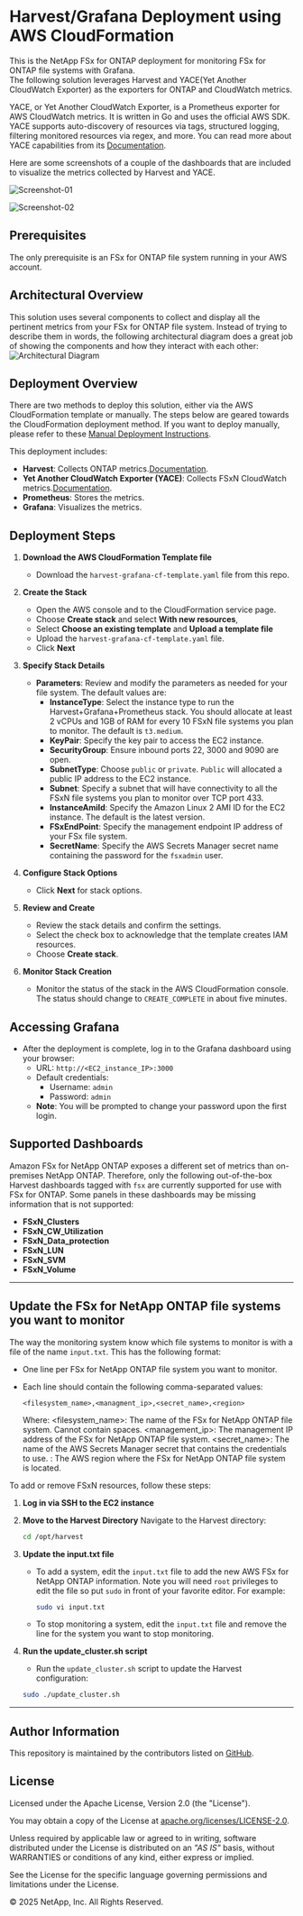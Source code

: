 # Harvest/Grafana Deployment using AWS CloudFormation
This is the NetApp FSx for ONTAP deployment for monitoring FSx for ONTAP file systems with Grafana.  
The following solution leverages Harvest and YACE(Yet Another CloudWatch Exporter) as the exporters for ONTAP and CloudWatch metrics.

YACE, or Yet Another CloudWatch Exporter, is a Prometheus exporter for AWS CloudWatch metrics. It is written in
Go and uses the official AWS SDK. YACE supports auto-discovery of resources via tags, structured logging,
filtering monitored resources via regex, and more. You can read more about YACE capabilities from its
[Documentation](https://github.com/prometheus-community/yet-another-cloudwatch-exporter).

Here are some screenshots of a couple of the dashboards that are included to visualize the metrics collected by Harvest and YACE.

![Screenshot-01](images/grafana-dashboard-01.png)

![Screenshot-02](images/grafana-dashboard-02.png)

## Prerequisites
The only prerequisite is an FSx for ONTAP file system running in your AWS account.

## Architectural Overview

This solution uses several components to collect and display all the pertinent metrics from your FSx for ONTAP file system.
Instead of trying to describe them in words, the following architectural diagram does a great job of showing the components and how they interact with each other:
![Architectural Diagram](images/FSxN-MonitoringStack-EC2.png)

## Deployment Overview

There are two methods to deploy this solution, either via the AWS CloudFormation template or manually.
The steps below are geared towards the CloudFormation deployment method. If you want to deploy manually,
please refer to these [Manual Deployment Instructions](README-Manual.md).

This deployment includes:
- **Harvest**: Collects ONTAP metrics.[Documentation](https://github.com/NetApp/harvest).
- **Yet Another CloudWatch Exporter (YACE)**: Collects FSxN CloudWatch metrics.[Documentation](https://github.com/prometheus-community/yet-another-cloudwatch-exporter).
- **Prometheus**: Stores the metrics.
- **Grafana**: Visualizes the metrics.

## Deployment Steps

1. **Download the AWS CloudFormation Template file**
   - Download the `harvest-grafana-cf-template.yaml` file from this repo.

2. **Create the Stack**
   - Open the AWS console and to the CloudFormation service page.
   - Choose **Create stack** and select **With new resources**, 
   - Select **Choose an existing template** and **Upload a template file** 
   - Upload the `harvest-grafana-cf-template.yaml` file.
   - Click **Next**

3. **Specify Stack Details**
   - **Parameters**: Review and modify the parameters as needed for your file system. The default values are:
     - **InstanceType**: Select the instance type to run the Harvest+Grafana+Prometheus stack. You should allocate at least 2 vCPUs and 1GB of RAM for every 10 FSxN file systems you plan to monitor. The default is `t3.medium`.
     - **KeyPair**: Specify the key pair to access the EC2 instance.
     - **SecurityGroup**: Ensure inbound ports 22, 3000 and 9090 are open.
     - **SubnetType**: Choose `public` or `private`. `Public` will allocated a public IP address to the EC2 instance.
     - **Subnet**: Specify a subnet that will have connectivity to all the FSxN file systems you plan to monitor over TCP port 433.
     - **InstanceAmiId**: Specify the Amazon Linux 2 AMI ID for the EC2 instance. The default is the latest version.
     - **FSxEndPoint**: Specify the management endpoint IP address of your FSx file system.
     - **SecretName**: Specify the AWS Secrets Manager secret name containing the password for the `fsxadmin` user.

4. **Configure Stack Options**
   - Click **Next** for stack options.

5. **Review and Create**
   - Review the stack details and confirm the settings.
   - Select the check box to acknowledge that the template creates IAM resources.
   - Choose **Create stack**.

6. **Monitor Stack Creation**
   - Monitor the status of the stack in the AWS CloudFormation console. The status should change to `CREATE_COMPLETE` in about five minutes.

## Accessing Grafana

- After the deployment is complete, log in to the Grafana dashboard using your browser:
  - URL: `http://<EC2_instance_IP>:3000`
  - Default credentials:
    - Username: `admin`
    - Password: `admin`
  - **Note**: You will be prompted to change your password upon the first login.

## Supported Dashboards

Amazon FSx for NetApp ONTAP exposes a different set of metrics than on-premises NetApp ONTAP. 
Therefore, only the following out-of-the-box Harvest dashboards tagged with `fsx` are currently supported for use with FSx for ONTAP. 
Some panels in these dashboards may be missing information that is not supported:

- **FSxN_Clusters**
- **FSxN_CW_Utilization**
- **FSxN_Data_protection**
- **FSxN_LUN**
- **FSxN_SVM**
- **FSxN_Volume**

---

## Update the FSx for NetApp ONTAP file systems you want to monitor

The way the monitoring system know which file systems to monitor is with a file of the name `input.txt`. This has the following format:

- One line per FSx for NetApp ONTAP file system you want to monitor.
- Each line should contain the following comma-separated values:
    ```
    <filesystem_name>,<managment_ip>,<secret_name>,<region>
    ```

    Where:
        <filesystem_name>: The name of the FSx for NetApp ONTAP file system. Cannot contain spaces.
        <management_ip>: The management IP address of the FSx for NetApp ONTAP file system.
        <secret_name>: The name of the AWS Secrets Manager secret that contains the credentials to use.
        <region>: The AWS region where the FSx for NetApp ONTAP file system is located.

To add or remove FSxN resources, follow these steps:

1. **Log in via SSH to the EC2 instance**

2. **Move to the Harvest Directory**
    Navigate to the Harvest directory:
    ```bash
    cd /opt/harvest
    ```

3. **Update the input.txt file**

    - To add a system, edit the `input.txt` file to add the new AWS FSx for NetApp ONTAP information. Note you will need `root` privileges to edit the file so put `sudo` in front of your favorite editor. For example:
      ```bash
      sudo vi input.txt
      ```

    - To stop monitoring a system, edit the `input.txt` file and remove the line for the system you want to stop monitoring.

4. **Run the update_cluster.sh script**
    - Run the `update_cluster.sh` script to update the Harvest configuration:
    ```bash
    sudo ./update_cluster.sh
    ```

---

## Author Information

This repository is maintained by the contributors listed on [GitHub](https://github.com/NetApp/FSx-ONTAP-monitoring/graphs/contributors).

## License

Licensed under the Apache License, Version 2.0 (the "License").

You may obtain a copy of the License at [apache.org/licenses/LICENSE-2.0](http://www.apache.org/licenses/LICENSE-2.0).

Unless required by applicable law or agreed to in writing, software distributed under the License is distributed on an _"AS IS"_ basis, without WARRANTIES or conditions of any kind, either express or implied.

See the License for the specific language governing permissions and limitations under the License.

© 2025 NetApp, Inc. All Rights Reserved.
